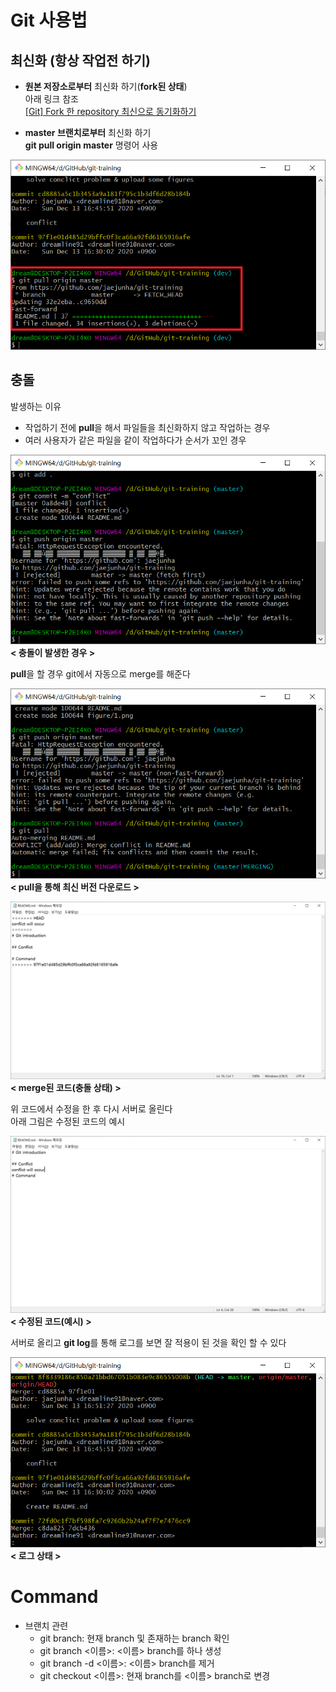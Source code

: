 # Git 사용법
  
## 최신화 (항상 작업전 하기)
- **원본 저장소로부터** 최신화 하기(**fork된 상태**)  
아래 링크 참조  
[\[Git\] Fork 한 repository 최신으로 동기화하기](https://json.postype.com/post/210431)
  
- **master 브랜치로부터** 최신화 하기  
**git pull origin master** 명령어 사용  
  
![?](./figure/git_pull_origin_master_.png?raw=true)  
  
## 충돌
발생하는 이유
- 작업하기 전에 **pull**을 해서 파일들을 최신화하지 않고 작업하는 경우
- 여러 사용자가 같은 파일을 같이 작업하다가 순서가 꼬인 경우
  
![?](./figure/1.png?raw=true)  
**< 충돌이 발생한 경우 >**  
  
**pull**을 할 경우 git에서 자동으로 merge를 해준다  
  
![?](./figure/2.png?raw=true)  
**< pull을 통해 최신 버전 다운로드 >**  
  
![?](./figure/3.png?raw=true)  
**< merge된 코드(충돌 상태) >**  
  
위 코드에서 수정을 한 후 다시 서버로 올린다  
아래 그림은 수정된 코드의 예시  
  
![?](./figure/5.png?raw=true)  
**< 수정된 코드(예시) >**  
  
서버로 올리고 **git log**를 통해 로그를 보면 잘 적용이 된 것을 확인 할 수 있다  
  
![?](./figure/6.png?raw=true)  
**< 로그 상태 >**  
  
# Command
- 브랜치 관련
  - git branch: 현재 branch 및 존재하는 branch 확인
  - git branch <이름>: <이름> branch를 하나 생성
  - git branch -d <이름>: <이름> branch를 제거
  - git checkout <이름>: 현재 branch를 <이름> branch로 변경
